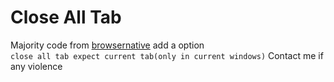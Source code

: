 # Close All Tab

Majority code from [browsernative](https://browsernative.com/)
add a option  
`close all tab expect current tab(only in current windows)`
Contact me if any violence
